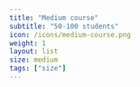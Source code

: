 ```yaml
---
title: "Medium course"
subtitle: "50-100 students"
icon: /icons/medium-course.png
weight: 1
layout: list
size: medium
tags: ["size"]
---
```

